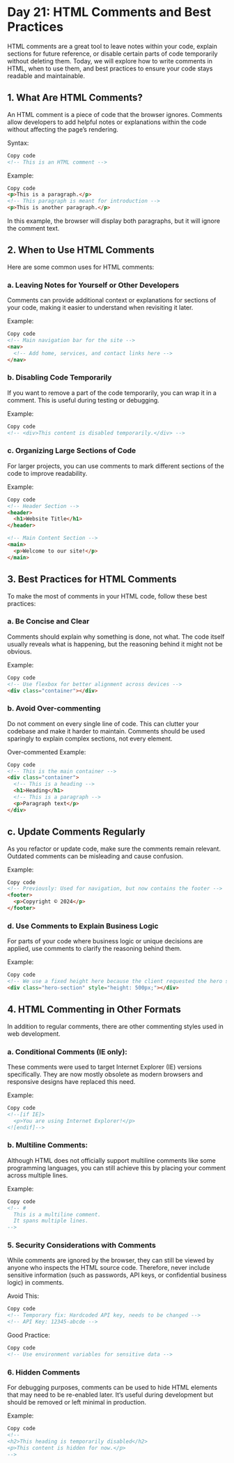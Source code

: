 # Day 21: HTML Comments and Best Practices
HTML comments are a great tool to leave notes within your code, explain sections for future reference, or disable certain parts of code temporarily without deleting them. Today, we will explore how to write comments in HTML, when to use them, and best practices to ensure your code stays readable and maintainable.

## 1. What Are HTML Comments?
An HTML comment is a piece of code that the browser ignores. Comments allow developers to add helpful notes or explanations within the code without affecting the page’s rendering.

Syntax:
```html
Copy code
<!-- This is an HTML comment -->
 ```
Example:
```html
Copy code
<p>This is a paragraph.</p>
<!-- This paragraph is meant for introduction -->
<p>This is another paragraph.</p>
```
In this example, the browser will display both paragraphs, but it will ignore the comment text.

## 2. When to Use HTML Comments
Here are some common uses for HTML comments:

### a. Leaving Notes for Yourself or Other Developers
Comments can provide additional context or explanations for sections of your code, making it easier to understand when revisiting it later.

Example:
```html
Copy code
<!-- Main navigation bar for the site -->
<nav>
  <!-- Add home, services, and contact links here -->
</nav>
```
### b. Disabling Code Temporarily
If you want to remove a part of the code temporarily, you can wrap it in a comment. This is useful during testing or debugging.

Example:
```html
Copy code
<!-- <div>This content is disabled temporarily.</div> -->
 ```
### c. Organizing Large Sections of Code
For larger projects, you can use comments to mark different sections of the code to improve readability.

Example:
```html
Copy code
<!-- Header Section -->
<header>
  <h1>Website Title</h1>
</header>

<!-- Main Content Section -->
<main>
  <p>Welcome to our site!</p>
</main>
```
## 3. Best Practices for HTML Comments
To make the most of comments in your HTML code, follow these best practices:

### a. Be Concise and Clear
Comments should explain why something is done, not what. The code itself usually reveals what is happening, but the reasoning behind it might not be obvious.

Example:
```html
Copy code
<!-- Use flexbox for better alignment across devices -->
<div class="container"></div>
```
### b. Avoid Over-commenting
Do not comment on every single line of code. This can clutter your codebase and make it harder to maintain. Comments should be used sparingly to explain complex sections, not every element.

Over-commented Example:
```html
Copy code
<!-- This is the main container -->
<div class="container">
  <!-- This is a heading -->
  <h1>Heading</h1>
  <!-- This is a paragraph -->
  <p>Paragraph text</p>
</div>
```
## c. Update Comments Regularly
As you refactor or update code, make sure the comments remain relevant. Outdated comments can be misleading and cause confusion.

Example:
```html
Copy code
<!-- Previously: Used for navigation, but now contains the footer -->
<footer>
  <p>Copyright © 2024</p>
</footer>
```
### d. Use Comments to Explain Business Logic
For parts of your code where business logic or unique decisions are applied, use comments to clarify the reasoning behind them.

Example:
```html
Copy code
<!-- We use a fixed height here because the client requested the hero section always be 500px -->
<div class="hero-section" style="height: 500px;"></div>
```
## 4. HTML Commenting in Other Formats
In addition to regular comments, there are other commenting styles used in web development.

### a. Conditional Comments (IE only):
These comments were used to target Internet Explorer (IE) versions specifically. They are now mostly obsolete as modern browsers and responsive designs have replaced this need.

Example:
```html
Copy code
<!--[if IE]>
  <p>You are using Internet Explorer!</p>
<![endif]-->
```
### b. Multiline Comments:
Although HTML does not officially support multiline comments like some programming languages, you can still achieve this by placing your comment across multiple lines.

Example:
```html
Copy code
<!-- #
  This is a multiline comment.
  It spans multiple lines.
-->
```
### 5. Security Considerations with Comments
While comments are ignored by the browser, they can still be viewed by anyone who inspects the HTML source code. Therefore, never include sensitive information (such as passwords, API keys, or confidential business logic) in comments.

Avoid This:
```html
Copy code
<!-- Temporary fix: Hardcoded API key, needs to be changed -->
<!-- API Key: 12345-abcde -->
```
Good Practice:
```html
Copy code
<!-- Use environment variables for sensitive data -->
```
### 6. Hidden Comments
For debugging purposes, comments can be used to hide HTML elements that may need to be re-enabled later. It’s useful during development but should be removed or left minimal in production.

Example:
```html
Copy code
<!--
<h2>This heading is temporarily disabled</h2>
<p>This content is hidden for now.</p>
-->
```
